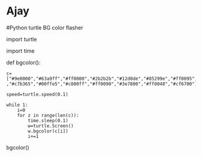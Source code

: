 # Ajay
#Python  turtle BG color flasher


import turtle

import time

def bgcolor():
    
    c=["#9e0000","#63a9ff","#ff0000","#2b2b2b","#12d0de","#85299e","#ff0095","#FF7F50","#8f138f","#aeb36d","#4db094","#e05d2e
    ,"#c7b365","#00ffe5","#c800ff","#ff0090","#3e7800","#ff0048","#cf6700"]
    
    speed=turtle.speed(0.1)

    while 1:
        i=0
        for z in range(len(c)):
            time.sleep(0.1)
            w=turtle.Screen()
            w.bgcolor(c[i])
            i+=1
            
bgcolor()
